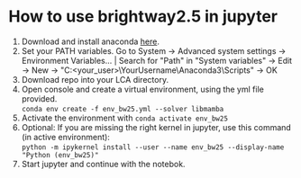 # How to use brightway2.5 in jupyter
1. Download and install anaconda [here](https://www.anaconda.com/download/success).
2. Set your PATH variables. Go to System -> Advanced system settings -> Environment Variables... | Search for "Path" in "System variables" -> Edit -> New -> "C:\<your_user>\YourUsername\Anaconda3\Scripts" -> OK
3. Download repo into your LCA directory.
4. Open console and create a virtual environment, using the yml file provided.  
```conda env create -f env_bw25.yml --solver libmamba```
5. Activate the environment with
```conda activate env_bw25```
6. Optional: If you are missing the right kernel in jupyter, use this command (in active environment):  
```python -m ipykernel install --user --name env_bw25 --display-name "Python (env_bw25)"```
7. Start jupyter and continue with the notebok.
